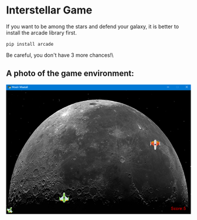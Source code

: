 # Interstellar Game
If you want to be among the stars and defend your galaxy, it is better to install the arcade library first.
```
pip install arcade
```
Be careful, you don't have 3 more chances!\
## A photo of the game environment:
![Interstellar game](https://github.com/Moein-Moatali-2006/Pylearn7/blob/main/Game/Assignment%2014/Images/result.png)
